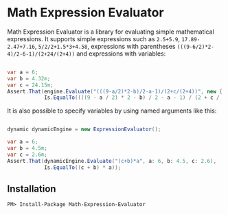 # Math Expression Evaluator

Math Expression Evaluator is a library for evaluating simple mathematical expressions. It supports simple expressions such as `2.5+5.9`, `17.89-2.47+7.16`, `5/2/2+1.5*3+4.58`, expressions with parentheses `(((9-6/2)*2-4)/2-6-1)/(2+24/(2+4))` and expressions with variables:

``` csharp

var a = 6;
var b = 4.32m;
var c = 24.15m;
Assert.That(engine.Evaluate("(((9-a/2)*2-b)/2-a-1)/(2+c/(2+4))", new { a, b, c}), 
            Is.EqualTo((((9 - a / 2) * 2 - b) / 2 - a - 1) / (2 + c / (2 + 4))));
```
It is also possible to specify variables by using named arguments like this:

``` csharp

dynamic dynamicEngine = new ExpressionEvaluator();

var a = 6;
var b = 4.5m;
var c = 2.6m;
Assert.That(dynamicEngine.Evaluate("(c+b)*a", a: 6, b: 4.5, c: 2.6),
            Is.EqualTo((c + b) * a));
```

## Installation

``` 
PM> Install-Package Math-Expression-Evaluator 
```
